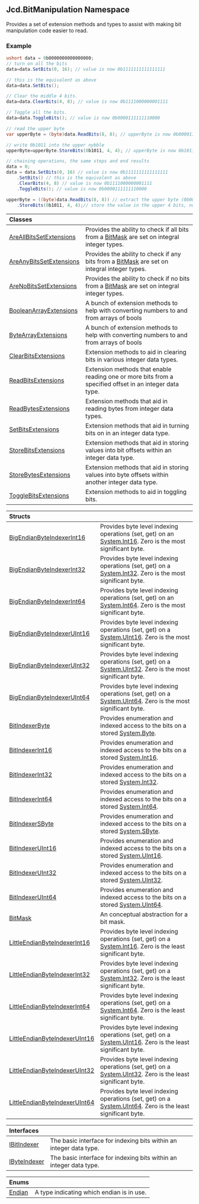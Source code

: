 ## Jcd.BitManipulation Namespace

Provides a set of extension methods and types to assist with
making bit manipulation code easier to read.

### Example

```csharp
ushort data = 0b0000000000000000;
// turn on all the bits
data=data.SetBits(0, 16); // value is now 0b1111111111111111

// this is the equivalent as above
data=data.SetBits();

// Clear the middle 4 bits.
data=data.ClearBits(4, 8); // value is now 0b1111000000001111

// Toggle all the bits.
data=data.ToggleBits(); // value is now 0b0000111111110000

// read the upper byte
var upperByte = (byte)data.ReadBits(8, 8); // upperByte is now 0b00001111

// write 0b1011 into the upper nybble
upperByte=upperByte.StoreBits(0b1011, 4, 4); // upperByte is now 0b10111111

// chaining operations, the same steps and end results
data = 0;
data = data.SetBits(0, 16) // value is now 0b1111111111111111
    .SetBits() // this is the equivalent as above
    .ClearBits(4, 8) // value is now 0b1111000000001111
    .ToggleBits(); // value is now 0b0000111111110000

upperByte = ((byte)data.ReadBits(8, 8)) // extract the upper byte (0b00001111)
    .StoreBits(0b1011, 4, 4);// store the value in the upper 4 bits, now upperByte is now 0b10111111
```

| Classes                                                                                                                 |                                                                                                                                                             |
|:------------------------------------------------------------------------------------------------------------------------|:------------------------------------------------------------------------------------------------------------------------------------------------------------|
| [AreAllBitsSetExtensions](Jcd.BitManipulation.AreAllBitsSetExtensions.md 'Jcd.BitManipulation.AreAllBitsSetExtensions') | Provides the ability to check if all bits from a [BitMask](Jcd.BitManipulation.BitMask.md 'Jcd.BitManipulation.BitMask') are set on integral integer types. |
| [AreAnyBitsSetExtensions](Jcd.BitManipulation.AreAnyBitsSetExtensions.md 'Jcd.BitManipulation.AreAnyBitsSetExtensions') | Provides the ability to check if any bits from a [BitMask](Jcd.BitManipulation.BitMask.md 'Jcd.BitManipulation.BitMask') are set on integral integer types. |
| [AreNoBitsSetExtensions](Jcd.BitManipulation.AreNoBitsSetExtensions.md 'Jcd.BitManipulation.AreNoBitsSetExtensions')    | Provides the ability to check if no bits from a [BitMask](Jcd.BitManipulation.BitMask.md 'Jcd.BitManipulation.BitMask') are set on integral integer types.  |
| [BooleanArrayExtensions](Jcd.BitManipulation.BooleanArrayExtensions.md 'Jcd.BitManipulation.BooleanArrayExtensions')    | A bunch of extension methods to help with converting numbers to and from arrays of bools                                                                    |
| [ByteArrayExtensions](Jcd.BitManipulation.ByteArrayExtensions.md 'Jcd.BitManipulation.ByteArrayExtensions')             | A bunch of extension methods to help with converting numbers to and from arrays of bools                                                                    |
| [ClearBitsExtensions](Jcd.BitManipulation.ClearBitsExtensions.md 'Jcd.BitManipulation.ClearBitsExtensions')             | Extension methods to aid in clearing bits in various integer data types.                                                                                    |
| [ReadBitsExtensions](Jcd.BitManipulation.ReadBitsExtensions.md 'Jcd.BitManipulation.ReadBitsExtensions')                | Extension methods that enable reading one or more bits from a specified offset in an integer data type.                                                     |
| [ReadBytesExtensions](Jcd.BitManipulation.ReadBytesExtensions.md 'Jcd.BitManipulation.ReadBytesExtensions')             | Extension methods that aid in reading bytes from integer data types.                                                                                        |
| [SetBitsExtensions](Jcd.BitManipulation.SetBitsExtensions.md 'Jcd.BitManipulation.SetBitsExtensions')                   | Extension methods that aid in turning bits on in an integer data type.                                                                                      |
| [StoreBitsExtensions](Jcd.BitManipulation.StoreBitsExtensions.md 'Jcd.BitManipulation.StoreBitsExtensions')             | Extension methods that aid in storing values into bit offsets within an integer data type.                                                                  |
| [StoreBytesExtensions](Jcd.BitManipulation.StoreBytesExtensions.md 'Jcd.BitManipulation.StoreBytesExtensions')          | Extension methods that aid in storing values into byte offsets within another integer data type.                                                            |
| [ToggleBitsExtensions](Jcd.BitManipulation.ToggleBitsExtensions.md 'Jcd.BitManipulation.ToggleBitsExtensions')          | Extension methods to aid in toggling bits.                                                                                                                  |

| Structs                                                                                                                                   |                                                                                                                                                                                         |
|:------------------------------------------------------------------------------------------------------------------------------------------|:----------------------------------------------------------------------------------------------------------------------------------------------------------------------------------------|
| [BigEndianByteIndexerInt16](Jcd.BitManipulation.BigEndianByteIndexerInt16.md 'Jcd.BitManipulation.BigEndianByteIndexerInt16')             | Provides byte level indexing operations (set, get) on an [System.Int16](https://docs.microsoft.com/en-us/dotnet/api/System.Int16 'System.Int16'). Zero is the most significant byte.    |
| [BigEndianByteIndexerInt32](Jcd.BitManipulation.BigEndianByteIndexerInt32.md 'Jcd.BitManipulation.BigEndianByteIndexerInt32')             | Provides byte level indexing operations (set, get) on a [System.Int32](https://docs.microsoft.com/en-us/dotnet/api/System.Int32 'System.Int32'). Zero is the most significant byte.     |
| [BigEndianByteIndexerInt64](Jcd.BitManipulation.BigEndianByteIndexerInt64.md 'Jcd.BitManipulation.BigEndianByteIndexerInt64')             | Provides byte level indexing operations (set, get) on an [System.Int64](https://docs.microsoft.com/en-us/dotnet/api/System.Int64 'System.Int64'). Zero is the most significant byte.    |
| [BigEndianByteIndexerUInt16](Jcd.BitManipulation.BigEndianByteIndexerUInt16.md 'Jcd.BitManipulation.BigEndianByteIndexerUInt16')          | Provides byte level indexing operations (set, get) on a [System.UInt16](https://docs.microsoft.com/en-us/dotnet/api/System.UInt16 'System.UInt16'). Zero is the most significant byte.  |
| [BigEndianByteIndexerUInt32](Jcd.BitManipulation.BigEndianByteIndexerUInt32.md 'Jcd.BitManipulation.BigEndianByteIndexerUInt32')          | Provides byte level indexing operations (set, get) on a [System.UInt32](https://docs.microsoft.com/en-us/dotnet/api/System.UInt32 'System.UInt32'). Zero is the most significant byte.  |
| [BigEndianByteIndexerUInt64](Jcd.BitManipulation.BigEndianByteIndexerUInt64.md 'Jcd.BitManipulation.BigEndianByteIndexerUInt64')          | Provides byte level indexing operations (set, get) on a [System.UInt64](https://docs.microsoft.com/en-us/dotnet/api/System.UInt64 'System.UInt64'). Zero is the most significant byte.  |
| [BitIndexerByte](Jcd.BitManipulation.BitIndexerByte.md 'Jcd.BitManipulation.BitIndexerByte')                                              | Provides enumeration and indexed access to the bits on a stored [System.Byte](https://docs.microsoft.com/en-us/dotnet/api/System.Byte 'System.Byte').                                   |
| [BitIndexerInt16](Jcd.BitManipulation.BitIndexerInt16.md 'Jcd.BitManipulation.BitIndexerInt16')                                           | Provides enumeration and indexed access to the bits on a stored [System.Int16](https://docs.microsoft.com/en-us/dotnet/api/System.Int16 'System.Int16').                                |
| [BitIndexerInt32](Jcd.BitManipulation.BitIndexerInt32.md 'Jcd.BitManipulation.BitIndexerInt32')                                           | Provides enumeration and indexed access to the bits on a stored [System.Int32](https://docs.microsoft.com/en-us/dotnet/api/System.Int32 'System.Int32').                                |
| [BitIndexerInt64](Jcd.BitManipulation.BitIndexerInt64.md 'Jcd.BitManipulation.BitIndexerInt64')                                           | Provides enumeration and indexed access to the bits on a stored [System.Int64](https://docs.microsoft.com/en-us/dotnet/api/System.Int64 'System.Int64').                                |
| [BitIndexerSByte](Jcd.BitManipulation.BitIndexerSByte.md 'Jcd.BitManipulation.BitIndexerSByte')                                           | Provides enumeration and indexed access to the bits on a stored [System.SByte](https://docs.microsoft.com/en-us/dotnet/api/System.SByte 'System.SByte').                                |
| [BitIndexerUInt16](Jcd.BitManipulation.BitIndexerUInt16.md 'Jcd.BitManipulation.BitIndexerUInt16')                                        | Provides enumeration and indexed access to the bits on a stored [System.UInt16](https://docs.microsoft.com/en-us/dotnet/api/System.UInt16 'System.UInt16').                             |
| [BitIndexerUInt32](Jcd.BitManipulation.BitIndexerUInt32.md 'Jcd.BitManipulation.BitIndexerUInt32')                                        | Provides enumeration and indexed access to the bits on a stored [System.UInt32](https://docs.microsoft.com/en-us/dotnet/api/System.UInt32 'System.UInt32').                             |
| [BitIndexerUInt64](Jcd.BitManipulation.BitIndexerUInt64.md 'Jcd.BitManipulation.BitIndexerUInt64')                                        | Provides enumeration and indexed access to the bits on a stored [System.UInt64](https://docs.microsoft.com/en-us/dotnet/api/System.UInt64 'System.UInt64').                             |
| [BitMask](Jcd.BitManipulation.BitMask.md 'Jcd.BitManipulation.BitMask')                                                                   | An conceptual abstraction for a bit mask.                                                                                                                                               |
| [LittleEndianByteIndexerInt16](Jcd.BitManipulation.LittleEndianByteIndexerInt16.md 'Jcd.BitManipulation.LittleEndianByteIndexerInt16')    | Provides byte level indexing operations (set, get) on a [System.Int16](https://docs.microsoft.com/en-us/dotnet/api/System.Int16 'System.Int16'). Zero is the least significant byte.    |
| [LittleEndianByteIndexerInt32](Jcd.BitManipulation.LittleEndianByteIndexerInt32.md 'Jcd.BitManipulation.LittleEndianByteIndexerInt32')    | Provides byte level indexing operations (set, get) on a [System.Int32](https://docs.microsoft.com/en-us/dotnet/api/System.Int32 'System.Int32'). Zero is the least significant byte.    |
| [LittleEndianByteIndexerInt64](Jcd.BitManipulation.LittleEndianByteIndexerInt64.md 'Jcd.BitManipulation.LittleEndianByteIndexerInt64')    | Provides byte level indexing operations (set, get) on a [System.Int64](https://docs.microsoft.com/en-us/dotnet/api/System.Int64 'System.Int64'). Zero is the least significant byte.    |
| [LittleEndianByteIndexerUInt16](Jcd.BitManipulation.LittleEndianByteIndexerUInt16.md 'Jcd.BitManipulation.LittleEndianByteIndexerUInt16') | Provides byte level indexing operations (set, get) on a [System.UInt16](https://docs.microsoft.com/en-us/dotnet/api/System.UInt16 'System.UInt16'). Zero is the least significant byte. |
| [LittleEndianByteIndexerUInt32](Jcd.BitManipulation.LittleEndianByteIndexerUInt32.md 'Jcd.BitManipulation.LittleEndianByteIndexerUInt32') | Provides byte level indexing operations (set, get) on a [System.UInt32](https://docs.microsoft.com/en-us/dotnet/api/System.UInt32 'System.UInt32'). Zero is the least significant byte. |
| [LittleEndianByteIndexerUInt64](Jcd.BitManipulation.LittleEndianByteIndexerUInt64.md 'Jcd.BitManipulation.LittleEndianByteIndexerUInt64') | Provides byte level indexing operations (set, get) on a [System.UInt64](https://docs.microsoft.com/en-us/dotnet/api/System.UInt64 'System.UInt64'). Zero is the least significant byte. |

| Interfaces | |
| :--- | :--- |
| [IBitIndexer](Jcd.BitManipulation.IBitIndexer.md 'Jcd.BitManipulation.IBitIndexer') | The basic interface for indexing bits within an integer data type. |
| [IByteIndexer](Jcd.BitManipulation.IByteIndexer.md 'Jcd.BitManipulation.IByteIndexer') | The basic interface for indexing bits within an integer data type. |

| Enums | |
| :--- | :--- |
| [Endian](Jcd.BitManipulation.Endian.md 'Jcd.BitManipulation.Endian') | A type indicating which endian is in use. |

